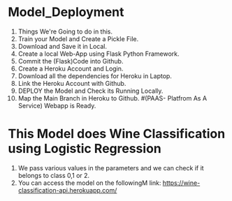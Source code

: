 # Model_Deployment 

1. Things We're Going to do in this.
2. Train your Model and Create a Pickle File.
3. Download and Save it in Local.
4. Create a local Web-App using Flask Python Framework.
5. Commit the (Flask)Code into Github.
6. Create a Heroku Account and Login.
7. Download all the dependencies for Heroku in Laptop.
8. Link the Heroku Account with Github.
9. DEPLOY the Model and Check its Running Locally.
10. Map the Main Branch in Heroku to Github. #(PAAS- Platfrom As A Service) Webapp is Ready.

# This Model does Wine Classification using Logistic Regression
1. We pass various values in the parameters and we can check if it belongs to class 0,1 or 2.
2. You can access the model on the followingM link: https://wine-classification-api.herokuapp.com/